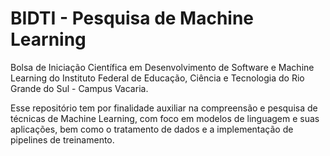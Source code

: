 # BIDTI - Pesquisa de Machine Learning

Bolsa de Iniciação Científica em Desenvolvimento de Software e Machine Learning do Instituto Federal de Educação, Ciência e Tecnologia do Rio Grande do Sul - Campus Vacaria.

Esse repositório tem por finalidade auxiliar na compreensão e pesquisa de técnicas de Machine Learning, com foco em modelos de linguagem e suas aplicações, bem como o tratamento de dados e a implementação de pipelines de treinamento. 


